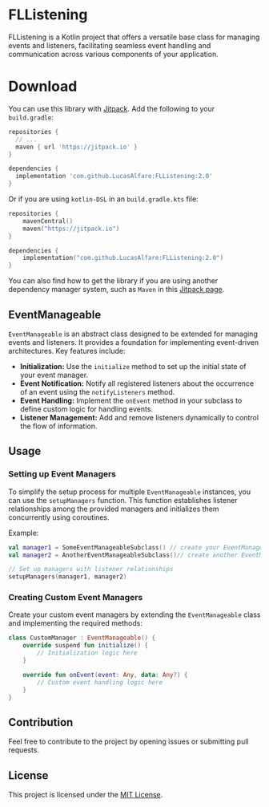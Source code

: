 # FLListening

FLListening is a Kotlin project that offers a versatile base class for managing events and listeners, facilitating seamless event handling and communication across various components of your application.

# Download
You can use this library with [Jitpack](https://jitpack.io/). Add the following to your `build.gradle`:
```groovy
repositories {
  // ...
  maven { url 'https://jitpack.io' }
}

dependencies {
  implementation 'com.github.LucasAlfare:FLListening:2.0'
}
```

Or if you are using `kotlin-DSL` in an `build.gradle.kts` file:
```kotlin
repositories {
    mavenCentral()
    maven("https://jitpack.io")
}

dependencies {
    implementation("com.github.LucasAlfare:FLListening:2.0")
}
```

You can also find how to get the library if you are using another dependency manager system, such as `Maven` in this [Jitpack page](https://jitpack.io/#LucasAlfare/FLListening/2.0).

## EventManageable

`EventManageable` is an abstract class designed to be extended for managing events and listeners. It provides a foundation for implementing event-driven architectures. Key features include:

- **Initialization:** Use the `initialize` method to set up the initial state of your event manager.
- **Event Notification:** Notify all registered listeners about the occurrence of an event using the `notifyListeners` method.
- **Event Handling:** Implement the `onEvent` method in your subclass to define custom logic for handling events.
- **Listener Management:** Add and remove listeners dynamically to control the flow of information.

## Usage

### Setting up Event Managers

To simplify the setup process for multiple `EventManageable` instances, you can use the `setupManagers` function. This function establishes listener relationships among the provided managers and initializes them concurrently using coroutines.

Example:

```kotlin
val manager1 = SomeEventManageableSubclass() // create your EventManageable instance
val manager2 = AnotherEventManageableSubclass()// create another EventManageable instance

// Set up managers with listener relationships
setupManagers(manager1, manager2)
```

### Creating Custom Event Managers

Create your custom event managers by extending the `EventManageable` class and implementing the required methods:

```kotlin
class CustomManager : EventManageable() {
    override suspend fun initialize() {
        // Initialization logic here
    }

    override fun onEvent(event: Any, data: Any?) {
        // Custom event handling logic here
    }
}
```

## Contribution

Feel free to contribute to the project by opening issues or submitting pull requests.

## License

This project is licensed under the [MIT License](LICENSE).